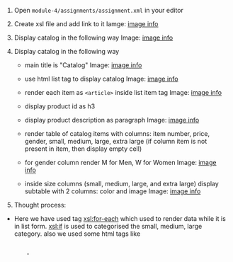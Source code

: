 
1. Open `module-4/assignments/assignment.xml` in your editor
2. Create xsl file and add link to it
   Iamge: [image info](assignment_2.png)

3. Display catalog in the following way
   Image: [image info](assignment_3.png)

4. Display catalog in the following way

    - main title is "Catalog"
      Image: [image info](assignment_3_1.png)

    - use html list tag to display catalog
      Image: [image info](assignment_3_2.png)

    - render each item as `<article>` inside list item tag
      Image: [image info](assignment_3_3.png)

    - display product id as h3
    - display product description as paragraph
      Image: [image info](assignment_3_3-4.png)

    - render table of catalog items with columns: item number, price, gender, small, medium, large, extra large (if column item is not present in item, then display empty cell)
    - for gender column render M for Men, W for Women
      Image: [image info](assignment_5-6.png)

    - inside size columns (small, medium, large, and extra large) display subtable with 2 columns: color and image
      Image: [image info](assignemnt_3-7.png)

5. Thought process:

-   Here we have used tag <xsl:for-each> which used to render data while it is in list form. <xsl:if> is used to categorised the small, medium, large category. also we used some html tags like <h3> <ui> <ul>.


